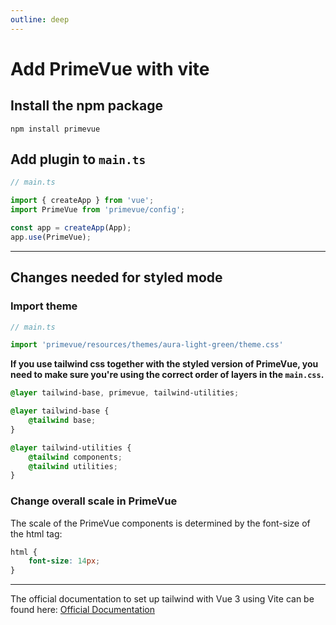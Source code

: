 ```yaml
---
outline: deep
---
```


# Add PrimeVue with vite

## Install the npm package

```console
npm install primevue
```

## Add plugin to `main.ts`

```typescript
// main.ts

import { createApp } from 'vue';
import PrimeVue from 'primevue/config';

const app = createApp(App);
app.use(PrimeVue);
```

---

## Changes needed for styled mode

### Import theme
```typescript
// main.ts

import 'primevue/resources/themes/aura-light-green/theme.css'
```

**If you use tailwind css together with the styled version of PrimeVue, you need to make sure you're
using the correct order of layers in the `main.css`.**

```css
@layer tailwind-base, primevue, tailwind-utilities;

@layer tailwind-base {
    @tailwind base;
}

@layer tailwind-utilities {
    @tailwind components;
    @tailwind utilities;
}
```

### Change overall scale in PrimeVue

The scale of the PrimeVue components is determined by the font-size of the html tag:
```css
html {
    font-size: 14px;
}
```

---

The official documentation to set up tailwind with Vue 3 using Vite can be found here: 
[Official Documentation](https://primevue.org/vite/)